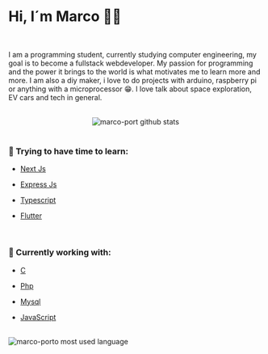 <h1>Hi, I´m Marco 👋🏻</h1>
<br>

I am a programming student, currently studying computer engineering, my goal is to become a fullstack webdeveloper. My passion for programming and the power it brings to the world is what motivates me to learn more and more.
I am also a diy maker, i love to do projects with arduino, raspberry pi or anything with a microprocessor 😁.
I love talk about space exploration, EV cars and tech in general.

<br>

<div align="center">
    <img src="https://github-readme-stats.vercel.app/api?username=marco-porto&show_icons=true&theme=city_lights&include_all_commits=true" alt="marco-port github stats">
</div>

<br>

<h3>📖 Trying to have time to learn:</h3>
<ul>
    <li>
        <p>
            <a href="https://nextjs.org/">Next Js</a>
        </p>
    </li>
    <li>
        <p>
            <a href="https://github.com/expressjs/express">Express Js</a>
        </p>
    </li>
    <li>
        <p>
            <a href="https://github.com/microsoft/TypeScript">Typescript</a>
        </p>
    </li>
    <li>
        <p>
            <a href="https://flutter.dev/">Flutter</a>
        </p>
    </li>
</ul>
<br>
<h3>📖 Currently working with:</h3>
<ul>
    <li>
        <p>
           <a href="#">C</a>
        </p>
    </li>
    <li>
        <p>
            <a href="https://www.php.net/docs.php">Php</a>
        </p>
    </li>
    <li>
        <p>
            <a href="https://dev.mysql.com/">Mysql</a>
        </p>
    </li>
    <li>
        <p>
            <a href="#">JavaScript</a>
        </p>
    </li>
</ul>

<br>
<div align="left">
    <img src="https://github-readme-stats.vercel.app/api/top-langs/?username=marco-porto&layout=compact&theme=city_lights  " alt="marco-porto most used language">
</div>

